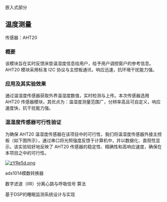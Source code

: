 嵌入式部分

## 温度测量

传感器：AHT20

### 概要

该模块旨在实时反馈床垫温湿度信息给用户，给予用户调控窗户的参考信息。AHT20 模块采用标准 I2C 协议与主控板通讯，响应迅速，抗环境干扰能力强。 

### 应用及其实验效果 

通过温湿度传感器获取外界温湿度数值，实时检测与上传。本次传感器选用 AHT20 传感器模块，其优点为：温湿度测量范围广，分辨率高且可自定义，响应 速度快，抗干扰能力强。 

### 温湿度传感器可行性验证 

为确保 AHT20 温湿度传感器在该项目中的可行性，我们将温湿度传感器外接主控板（如下图所示），通过串口将光照强度反馈于计算机中，并以数据化、直观性显示。该实验较好地反映了 AHT20 传感器的稳定性、精确性和高响应速度，确保在本项目之中的可行性。

[![zYRe5d.png](https://s1.ax1x.com/2022/11/25/zYRe5d.png)](https://imgse.com/i/zYRe5d)



ads1014模数转换器

数字滤波（IIR）分离心跳与呼吸信号 算法



基于DSP的睡眠监测系统设计与实现